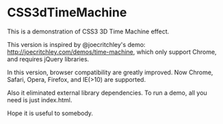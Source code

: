 CSS3dTimeMachine
================

This is a demonstration of CSS3 3D Time Machine effect. 

This version is inspired by @joecritchley's demo: http://joecritchley.com/demos/time-machine, which only support Chrome, and requires jQuery libraries.

In this version, browser compatibility are greatly improved. Now Chrome, Safari, Opera, Firefox, and IE(>10) are supported.

Also it eliminated external library dependencies. To run a demo, all you need is just index.html.

Hope it is useful to somebody.
